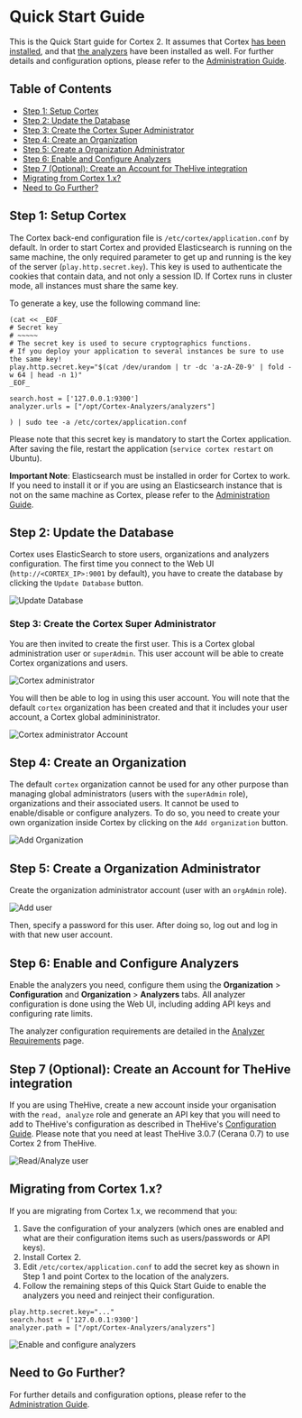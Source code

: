 # Quick Start Guide
This is the Quick Start guide for Cortex 2. It assumes that Cortex [has been installed](../installation), and that [the analyzers](../installation/install-guide.md#analyzers-1) have been installed as well. For further details and configuration options, please refer to the [Administration Guide](admin-guide.md).

## Table of Contents
  * [Step 1: Setup Cortex](#step-1-setup-cortex)
  * [Step 2: Update the Database](#step-2-update-the-database)
  * [Step 3: Create the Cortex Super Administrator](#step-3-create-the-cortex-super-administrator)
  * [Step 4: Create an Organization](#step-4-create-an-organization)
  * [Step 5: Create a Organization Administrator](#step-5-create-a-organization-administrator)
  * [Step 6: Enable and Configure Analyzers](#step-6-enable-and-configure-analyzers)
  * [Step 7 (Optional): Create an Account for TheHive integration](#step-7-optional-create-an-account-for-thehive-integration)
  * [Migrating from Cortex 1\.x?](#migrating-from-cortex-1x)
  * [Need to Go Further?](#need-to-go-further)

## Step 1: Setup Cortex
The Cortex back-end configuration file is `/etc/cortex/application.conf` by default. In order to start Cortex and provided Elasticsearch is running on the same machine, the only required parameter to get up and running is the key of the server
(`play.http.secret.key`). This key is used to authenticate the cookies that
contain data, and not only a session ID. If Cortex runs in cluster mode, all
instances must share the same key.

To generate a key, use the following command line:

```
(cat << _EOF_
# Secret key
# ~~~~~
# The secret key is used to secure cryptographics functions.
# If you deploy your application to several instances be sure to use the same key!
play.http.secret.key="$(cat /dev/urandom | tr -dc 'a-zA-Z0-9' | fold -w 64 | head -n 1)"
_EOF_

search.host = ['127.0.0.1:9300']
analyzer.urls = ["/opt/Cortex-Analyzers/analyzers"]

) | sudo tee -a /etc/cortex/application.conf

```

Please note that this secret key is mandatory to start the Cortex application. After saving the file, restart the application (`service cortex restart` on Ubuntu). 

**Important Note**: Elasticsearch must be installed in order for Cortex to work. If you need to install it or if you are using an Elasticsearch instance that is not on the same machine as Cortex, please refer to the [Administration Guide](admin-guide.md#database).

## Step 2: Update the Database
Cortex uses ElasticSearch to store users, organizations and analyzers configuration. The first time you connect to the Web UI (`http://<CORTEX_IP>:9001` by default), you have to create the database by clicking the `Update Database` button.

![Update Database](../images/update.png)

### Step 3: Create the Cortex Super Administrator
You are then invited to create the first user. This is a Cortex global administration user or `superAdmin`. This user account will be able to create Cortex organizations and users.

![Cortex administrator](../images/cortex_admin.png)

You will then be able to log in using this user account. You will note that the default `cortex` organization has been created and that it includes your user account, a Cortex global admininistrator.

![Cortex administrator Account](../images/cortex_admin_login.png)

## Step 4: Create an Organization

The default `cortex` organization cannot be used for any other purpose than managing global administrators (users with the `superAdmin` role), organizations and their associated users. It cannot be used to enable/disable or configure analyzers. To do so, you need to create your own organization inside Cortex by clicking on the `Add organization`  button.

![Add Organization](../images/new_org.png)

## Step 5: Create a Organization Administrator

Create the organization administrator account (user with an `orgAdmin` role).

![Add user](../images/new_user.png)

Then, specify a password for this user. After doing so,  log out and log in with that new user account.

## Step 6: Enable and Configure Analyzers
Enable the analyzers you need, configure them using the **Organization** > **Configuration** and **Organization** > **Analyzers** tabs. All analyzer configuration is done using the Web UI, including adding API keys and configuring rate limits.

The analyzer configuration requirements are detailed in the [Analyzer Requirements](../analyzer_requirements.md) page.

## Step 7 (Optional): Create an Account for TheHive integration

If you are using TheHive, create a new account inside your organisation with the `read, analyze` role and generate an API key that you will need to add to TheHive's configuration as described in TheHive's [Configuration Guide](https://github.com/TheHive-Project/TheHiveDocs/blob/master/admin/configuration.md#6-cortex). Please note that you need at least TheHive 3.0.7 (Cerana 0.7) to use Cortex 2 from TheHive.

![Read/Analyze user](../images/thehive_account.png)

## Migrating from Cortex 1.x?

If you are migrating from Cortex 1.x, we recommend that you:

1. Save the configuration of your analyzers (which ones are enabled and what are their configuration items such as users/passwords or API keys).
2. Install Cortex 2.
3. Edit `/etc/cortex/application.conf` to add the secret key as shown in Step 1 and point Cortex to the location of the analyzers.
3. Follow the remaining steps of this Quick Start Guide to enable the analyzers you need and reinject their configuration.
```
play.http.secret.key="..."
search.host = ['127.0.0.1:9300']
analyzer.path = ["/opt/Cortex-Analyzers/analyzers"]
```

![Enable and configure analyzers](../images/configure_analyzers.png)

## Need to Go Further?
For further details and configuration options, please refer to the [Administration Guide](admin-guide.md).
